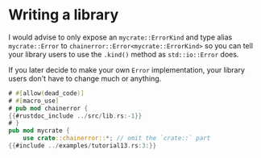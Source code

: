# Writing a library

I would advise to only expose an `mycrate::ErrorKind` and type alias `mycrate::Error` to `chainerror::Error<mycrate::ErrorKind>`
so you can tell your library users to use the `.kind()` method as `std::io::Error` does.

If you later decide to make your own `Error` implementation, your library users don't
have to change much or anything.

~~~rust
# #[allow(dead_code)]
# #[macro_use]
# pub mod chainerror {
{{#rustdoc_include ../src/lib.rs:-1}}
# }
pub mod mycrate {
    use crate::chainerror::*; // omit the `crate::` part
{{#include ../examples/tutorial13.rs:3:}}
~~~
